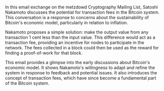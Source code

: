 In this email exchange on the metzdowd Cryptography Mailing List, Satoshi Nakamoto discusses the potential for transaction fees in the Bitcoin system. This conversation is a response to concerns about the sustainability of Bitcoin's economic model, particularly in relation to inflation.

Nakamoto proposes a simple solution: make the output value from any transaction 1 cent less than the input value. This difference would act as a transaction fee, providing an incentive for nodes to participate in the network. The fees collected in a block could then be used as the reward for finding a proof-of-work for that block.

This email provides a glimpse into the early discussions about Bitcoin's economic model. It shows Nakamoto's willingness to adapt and refine the system in response to feedback and potential issues. It also introduces the concept of transaction fees, which have since become a fundamental part of the Bitcoin system.
